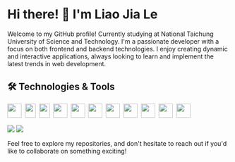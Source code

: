 <!--
**LIAO-JIA-LE/LIAO-JIA-LE** is a ✨ _special_ ✨ repository because its `README.md` (this file) appears on your GitHub profile.

Here are some ideas to get you started:

- 🔭 I’m currently working on ...
- 🌱 I’m currently learning ...
- 👯 I’m looking to collaborate on ...
- 🤔 I’m looking for help with ...
- 💬 Ask me about ...
- 📫 How to reach me: ...
- 😄 Pronouns: ...
- ⚡ Fun fact: ...
-->
# Hi there! 👋 I'm Liao Jia Le

Welcome to my GitHub profile!
Currently studying at National Taichung University of Science and Technology.
I'm a passionate developer with a focus on both frontend and backend technologies. I enjoy creating dynamic and interactive applications, always looking to learn and implement the latest trends in web development.

## 🛠️ Technologies & Tools
<code><img width="32" height="32" src="https://cdn.svgporn.com/logos/html-5.svg"></code>&nbsp;
<code><img width="24" height="32" src="https://cdn.svgporn.com/logos/css-3.svg"></code>&nbsp;
<code><img width="24" height="32" src="https://cdn.svgporn.com/logos/javascript.svg"></code>&nbsp;
<code><img width="32" height="32" src="https://encrypted-tbn0.gstatic.com/images?q=tbn:ANd9GcQBH-1xgO3YtvHDtw3ijUfjC-QAP1FjLVVhqA&s"></code>&nbsp;
<code><img width="32" height="32" src="https://cdn.svgporn.com/logos/python.svg"></code>&nbsp;
<code><img width="32" height="32" src="https://cdn.svgporn.com/logos/dart.svg"></code>&nbsp;
<code><img width="32" height="32" src="https://cdn.svgporn.com/logos/flutter.svg"></code>&nbsp;
<code><img width="32" height="32" src="https://cdn.svgporn.com/logos/dotnet.svg"></code>&nbsp;
<code><img width="32" height="32" src="https://cdn.svgporn.com/logos/react.svg"></code>&nbsp;
<code><img width="32" height="32" src="https://cdn.svgporn.com/logos/socket.io.svg"></code>&nbsp;
<code><img width="32" height="32" src="https://img.icons8.com/?size=512&id=laYYF3dV0Iew&format=png"></code>&nbsp;
<!-- 
- ![HTML5](https://img.shields.io/badge/-HTML5-E34F26?style=flat-square&logo=html5&logoColor=white)
- ![CSS3](https://img.shields.io/badge/-CSS3-1572B6?style=flat-square&logo=css3)
- ![JavaScript](https://img.shields.io/badge/-JavaScript-F7DF1E?style=flat-square&logo=javascript&logoColor=black)
- ![Dart](https://img.shields.io/badge/-Dart-0175C2?style=flat-square&logo=dart&logoColor=white)

### Backend
- ![C#](https://img.shields.io/badge/-C%23-239120?style=flat-square&logo=c-sharp&logoColor=white)
- ![Python](https://img.shields.io/badge/-Python-3776AB?style=flat-square&logo=python&logoColor=white)

### Frameworks & Libraries
- ![Flutter](https://img.shields.io/badge/-Flutter-02569B?style=flat-square&logo=flutter&logoColor=white)
- ![React](https://img.shields.io/badge/-React-61DAFB?style=flat-square&logo=react&logoColor=black)
- ![.Net](https://img.shields.io/badge/-.NET-512BD4?style=flat-square&logo=dotnet&logoColor=white)
- ![Socket.IO](https://img.shields.io/badge/-Socket.IO-010101?style=flat-square&logo=socket.io&logoColor=white)
-->
<img src="https://github-readme-stats.vercel.app/api?username=LIAO-JIA-LE" />
<img src="https://github-readme-stats.vercel.app/api/top-langs/?username=LIAO-JIA-LE" />

Feel free to explore my repositories, and don't hesitate to reach out if you'd like to collaborate on something exciting!
